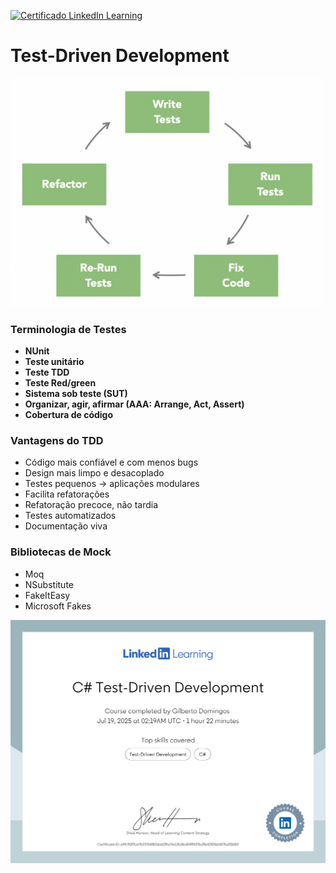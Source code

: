 [![Certificado LinkedIn Learning](https://img.shields.io/badge/LinkedIn%20Learning-C%23%20Avançado-blue?logo=linkedin&style=for-the-badge)](https://www.linkedin.com/learning/)

# Test-Driven Development

<img src="assets/TDD.png" width="500" alt="TDD"><br/>


### Terminologia de Testes

- **NUnit**
- **Teste unitário**
- **Teste TDD**
- **Teste Red/green**
- **Sistema sob teste (SUT)**
- **Organizar, agir, afirmar (AAA: Arrange, Act, Assert)**
- **Cobertura de código**


### Vantagens do TDD

- Código mais confiável e com menos bugs
- Design mais limpo e desacoplado
- Testes pequenos → aplicações modulares
- Facilita refatorações
- Refatoração precoce, não tardia
- Testes automatizados
- Documentação viva

### **Bibliotecas de Mock**
- Moq
- NSubstitute
- FakeItEasy
- Microsoft Fakes

<img src="assets/certificate.png" width="600" alt="Certificate">

